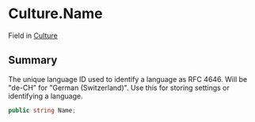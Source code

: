 # Culture.Name

Field in [Culture](/api/csharp/yarn.unity.culture.md)

## Summary


The unique language ID used to identify a language as RFC 4646.
Will be "de-CH" for "German (Switzerland)". Use this for
storing settings or identifying a language.


```csharp
public string Name;
```

